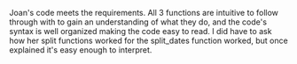 Joan's code meets the requirements. All 3 functions are intuitive to follow through with to gain an understanding of what they do, and the code's syntax is well organized making the code easy to read. I did have to ask how her split functions worked for the split_dates function worked, but once explained it's easy enough to interpret.
